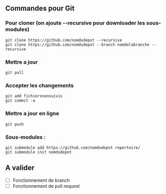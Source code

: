 ## Commandes pour Git
### Pour cloner (on ajoute --recursive pour downloader les sous-modules)

	git clone https://github.com/nomdudepot --recursive
	git clone https://github.com/nomdudepot --branch nomdelabranche --recursive

### Mettre a jour

	git pull

### Accepter les changements

	git add fichiersnonsuivis
	git commit -a

### Mettre a jour en ligne

	git push

### Sous-modules :

	git submodule add https://github.com/nomdudepot repertoire/
	git submodule init nomdudepot

## A valider
 - [ ] Fonctionnement de branch
 - [ ] Fonctionnement de pull request
